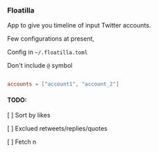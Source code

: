 <!-- @format -->

### Floatilla

App to give you timeline of input Twitter accounts.

Few configurations at present,

Config in `~/.floatilla.toml`

Don't include `@` symbol

```toml

accounts = ["account1", "account_2"]

```

#### TODO:

[ ] Sort by likes

[ ] Exclued retweets/replies/quotes

[ ] Fetch n
